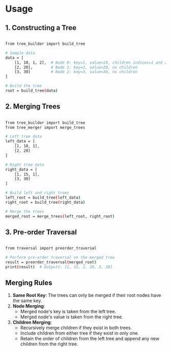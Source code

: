 # Usage

## 1. Constructing a Tree

```bash

from tree_builder import build_tree

# Sample data
data = [
    [1, 10, 1, 2],  # Node 0: key=1, value=10, children indices=1 and 2
    [2, 20],        # Node 1: key=2, value=20, no children
    [3, 30]         # Node 2: key=3, value=30, no children
]

# Build the tree
root = build_tree(data)
```
## 2. Merging Trees

```bash

from tree_builder import build_tree
from tree_merger import merge_trees

# Left tree data
left_data = [
    [1, 10, 1],
    [2, 20]
]

# Right tree data
right_data = [
    [1, 15, 1],
    [3, 30]
]

# Build left and right trees
left_root = build_tree(left_data)
right_root = build_tree(right_data)

# Merge the trees
merged_root = merge_trees(left_root, right_root)
```
## 3. Pre-order Traversal

```bash

from traversal import preorder_traversal

# Perform pre-order traversal on the merged tree
result = preorder_traversal(merged_root)
print(result)  # Outputs: [1, 15, 2, 20, 3, 30]

```
## Merging Rules
1. **Same Root Key**: The trees can only be merged if their root nodes have the same key.
2. **Node Merging**:
   - Merged node's key is taken from the left tree.
   - Merged node's value is taken from the right tree.
3. **Children Merging**:
   - Recursively merge children if they exist in both trees.
   - Include children from either tree if they exist in only one.
   - Retain the order of children from the left tree and append any new children from the right tree.

